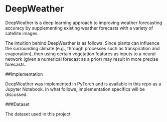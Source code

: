 # DeepWeather

DeepWeather is a deep learning approach to improving weather forecasting accuracy by supplementing existing weather forecasts with a variety of satellite images.

The intuition behind DeepWeather is as follows: Since plants can influence the surrounding climate (e.g., through processes such as transpiration and evaporation), then using certain vegetation features as inputs to a neural network (given a numerical forecast as a prior) may result in more precise forecasts.

##Implementation

DeepWeather was implemented in PyTorch and is available in this repo as a Jupyter Notebook. In what follows, implementation specifics will be discussed.

###Dataset

The dataset used in this project 
